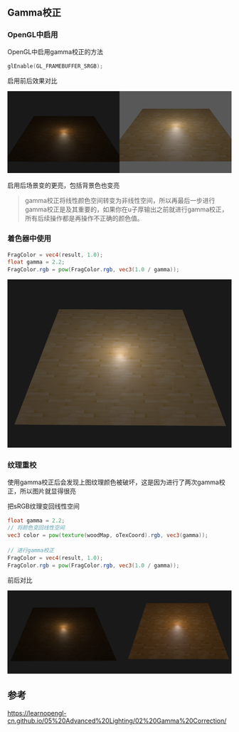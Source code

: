 ## Gamma校正



### OpenGL中启用

OpenGL中启用gamma校正的方法

```c++
glEnable(GL_FRAMEBUFFER_SRGB);
```

启用前后效果对比

![image-20211123151615760](images/image-20211123151615760.png)

启用后场景变的更亮，包括背景色也变亮

> gamma校正将线性颜色空间转变为非线性空间，所以再最后一步进行gamma校正是及其重要的，如果你在u子厚输出之前就进行gamma校正，所有后续操作都是再操作不正确的颜色值。

### 着色器中使用

```glsl
FragColor = vec4(result, 1.0);
float gamma = 2.2;
FragColor.rgb = pow(FragColor.rgb, vec3(1.0 / gamma));
```

![image-20211123152221823](images/image-20211123152221823.png)

### 纹理重校

使用gamma校正后会发现上图纹理颜色被破坏，这是因为进行了两次gamma校正，所以图片就显得很亮

把sRGB纹理变回线性空间

```glsl
float gamma = 2.2;
// 将颜色变回线性空间
vec3 color = pow(texture(woodMap, oTexCoord).rgb, vec3(gamma));

// 进行gamma校正
FragColor = vec4(result, 1.0);
FragColor.rgb = pow(FragColor.rgb, vec3(1.0 / gamma));
```

前后对比

![image-20211123153451011](images/image-20211123153451011.png)

## 参考

https://learnopengl-cn.github.io/05%20Advanced%20Lighting/02%20Gamma%20Correction/
